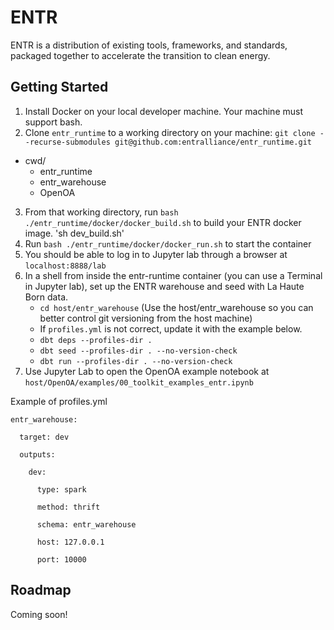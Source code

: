 # ENTR

ENTR is a distribution of existing tools, frameworks, and standards, 
packaged together to accelerate the transition to clean energy. 

## Getting Started

1. Install Docker on your local developer machine. Your machine must support bash.
2. Clone `entr_runtime` to a working directory on your machine: `git clone --recurse-submodules git@github.com:entralliance/entr_runtime.git`
- cwd/
  - entr_runtime
  - entr_warehouse
  - OpenOA
3. From that working directory, run `bash ./entr_runtime/docker/docker_build.sh` to build your ENTR docker image. 'sh dev_build.sh'
4. Run `bash ./entr_runtime/docker/docker_run.sh` to start the container
5. You should be able to log in to Jupyter lab through a browser at `localhost:8888/lab`
6. In a shell from inside the entr-runtime container (you can use a Terminal in Jupyter lab), set up the ENTR warehouse and seed with La Haute Born data.
    - `cd host/entr_warehouse` (Use the host/entr_warehouse so you can better control git versioning from the host machine)
    - If `profiles.yml` is not correct, update it with the example below.
    - `dbt deps --profiles-dir .`
    - `dbt seed --profiles-dir . --no-version-check`
    - `dbt run --profiles-dir . --no-version-check`
7. Use Jupyter Lab to open the OpenOA example notebook at `host/OpenOA/examples/00_toolkit_examples_entr.ipynb`

Example of profiles.yml
```
entr_warehouse:   

  target: dev   

  outputs:     

    dev:       

      type: spark

      method: thrift       

      schema: entr_warehouse       

      host: 127.0.0.1       

      port: 10000
```



## Roadmap

Coming soon!
